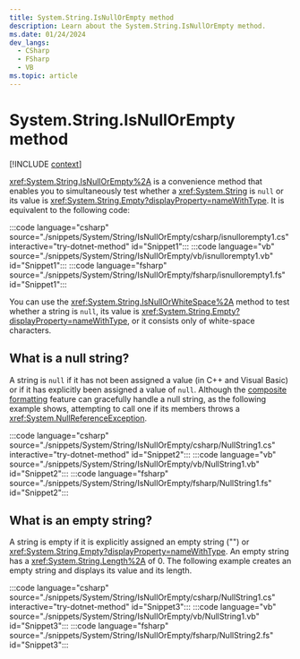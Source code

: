 ```yaml
---
title: System.String.IsNullOrEmpty method
description: Learn about the System.String.IsNullOrEmpty method.
ms.date: 01/24/2024
dev_langs:
  - CSharp
  - FSharp
  - VB
ms.topic: article
---
```

# System.String.IsNullOrEmpty method

[!INCLUDE [context](includes/context.md)]

<xref:System.String.IsNullOrEmpty%2A> is a convenience method that enables you to simultaneously test whether a <xref:System.String> is `null` or its value is <xref:System.String.Empty?displayProperty=nameWithType>. It is equivalent to the following code:

:::code language="csharp" source="./snippets/System/String/IsNullOrEmpty/csharp/isnullorempty1.cs" interactive="try-dotnet-method" id="Snippet1":::
:::code language="vb" source="./snippets/System/String/IsNullOrEmpty/vb/isnullorempty1.vb" id="Snippet1":::
:::code language="fsharp" source="./snippets/System/String/IsNullOrEmpty/fsharp/isnullorempty1.fs" id="Snippet1":::

You can use the <xref:System.String.IsNullOrWhiteSpace%2A> method to test whether a string is `null`, its value is <xref:System.String.Empty?displayProperty=nameWithType>,  or it consists only of white-space characters.

## What is a null string?

A string is `null` if it has not been assigned a value (in C++ and Visual Basic) or if it has explicitly been assigned a value of `null`. Although the [composite formatting](../../standard/base-types/composite-formatting.md) feature can gracefully handle a null string, as the following example shows, attempting to call one if its members throws a <xref:System.NullReferenceException>.

:::code language="csharp" source="./snippets/System/String/IsNullOrEmpty/csharp/NullString1.cs" interactive="try-dotnet-method" id="Snippet2":::
:::code language="vb" source="./snippets/System/String/IsNullOrEmpty/vb/NullString1.vb" id="Snippet2":::
:::code language="fsharp" source="./snippets/System/String/IsNullOrEmpty/fsharp/NullString1.fs" id="Snippet2":::

## What is an empty string?

A string is empty if it  is explicitly assigned an empty string ("") or <xref:System.String.Empty?displayProperty=nameWithType>. An empty string has a <xref:System.String.Length%2A> of 0. The following example creates an empty string and displays its value and its length.

:::code language="csharp" source="./snippets/System/String/IsNullOrEmpty/csharp/NullString1.cs" interactive="try-dotnet-method" id="Snippet3":::
:::code language="vb" source="./snippets/System/String/IsNullOrEmpty/vb/NullString1.vb" id="Snippet3":::
:::code language="fsharp" source="./snippets/System/String/IsNullOrEmpty/fsharp/NullString2.fs" id="Snippet3":::
